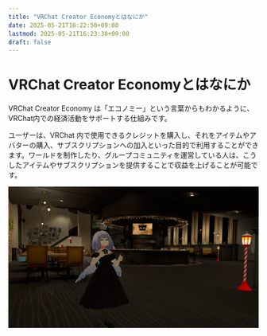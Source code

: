 ```yaml
---
title: "VRChat Creator Economyとはなにか"
date: 2025-05-21T16:22:50+09:00
lastmod: 2025-05-21T16:23:30+09:00
draft: false
---
```


# VRChat Creator Economyとはなにか

VRChat Creator Economy は「エコノミー」という言葉からもわかるように、VRChat内での経済活動をサポートする仕組みです。

ユーザーは、VRChat 内で使用できるクレジットを購入し、それをアイテムやアバターの購入、サブスクリプションへの加入といった目的で利用することができます。ワールドを制作したり、グループコミュニティを運営している人は、こうしたアイテムやサブスクリプションを提供することで収益を上げることが可能です。

![](sample.png)
